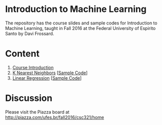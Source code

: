 # Introduction to Machine Learning

The repository has the course slides and sample codes for Introduction to Machine Learning, taught in Fall 2016 at the Federal University of Espirito Santo by Davi Frossard.

# Content
1. [Course Introduction](00_Intro/intro.pdf) 
2. [K Nearest Neighbors](01_KNN/knn.pdf) [[Sample Code](01_KNN/Sample_Code)]
3. [Linear Regression](02_LinReg/linreg.pdf) [[Sample Code](02_LinReg/Sample_Code)]

# Discussion
Please visit the Piazza board at http://piazza.com/ufes.br/fall2016/csc321/home

